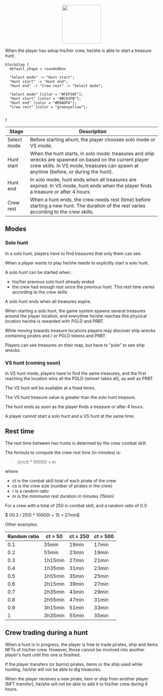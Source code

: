 

<p align="center">
  <img width="128" src="./img/rudder.png">
</p>

When the player has setup his/her crew, he/she is able to start a treasure hunt.

```blockdiag
blockdiag {
  default_shape = roundedbox
  
  "Select mode" -> "Hunt start";
  "Hunt start" -> "Hunt end";
  "Hunt end" -> "Crew rest" -> "Select mode";

  "Select mode" [color = "#FEF58F"];
  "Hunt start" [color = "#BCD3FB"];
  "Hunt end" [color = "#E0ADFA"];
  "Crew rest" [color = "greenyellow"];

 
}
```

| Stage      	| Description                                                                                           	|
|------------	|-------------------------------------------------------------------------------------------------------	|
| Select mode      	| Before starting ahunt, the player chooses solo mode or VS mode.                        	|
| Hunt start        	| When the hunt starts, in solo mode: treasures and ship wrecks are spawned on based on the current player crew skills. In VS mode, treasures can spawn at anytime (before, or during the hunt). 	|
| Hunt end 	| In solo mode, hunt ends when all treasures are expired. In VS mode, hunt ends when the player finds a treasure or after 4 hours.      	|
| Crew rest       	| When a hunt ends, the crew needs rest (time) before starting a new hunt. The duration of the rest varies according to the crew skills.                                      	|

## Modes

### Solo hunt

In a solo hunt, players have to find treasures that only them can see.

When a player wants to play he/she needs to explicitly start a solo hunt.

A solo hunt can be started when :
- his/her previous solo hunt already ended
- the crew had enough rest since the previous hunt. This rest time varies according to the crew skills

A solo hunt ends when all treasures expire.

When starting a solo hunt, the game system spawns several treasures around the player location, and everytime he/she reaches this physical location he/she is rewarded with PGLD and PRBT.

While moving towards treasure locations players may discover ship wrecks containing pirates and / or PGLD tokens and PRBT.

Players can see treasures on their map, but have to "pole" to see ship wrecks.

### VS hunt (coming soon)

In VS hunt mode, players have to find the same treasures, and the first reaching the location wins all the PGLD (winner takes all), as well as PRBT. 

The VS hunt will be available at a fixed times.

The VS hunt treasure value is greater than the solo hunt treasure.

The hunt ends as soon as the player finds a treasure or after 4 hours.

A player cannot start a solo hunt and a VS hunt at the same time.

## Rest time

The rest time between two hunts is deterined by the crew combat skill.

The formula to compute the crew rest time (in minutes) is:

> $((r / ct ) * 10000) + m$

where:
- $ct$ is the combat skill total of each pirate of the crew
- $cs$ is the crew size (number of pirates in the crew)
- $r$ is a random ratio
- $m$ is the minimumn rest duration in minutes (15min)

For a crew with a total of 250 in combat skill, and a random ratio of 0.3:

$ ((0.3 / 250) * 10000) + 15 = 27min$

Other examples:

| Random ratio 	| ct = 50 	| ct = 250 	| ct = 500 	|
|--------------	|---------	|----------	|----------	|
| 0.1          	| 35min   	| 19min    	| 17min    	|
| 0.2          	| 55min   	| 23min    	| 19min    	|
| 0.3          	| 1h15min 	| 27min    	| 21min    	|
| 0.4          	| 1h35min 	| 31min    	| 23min    	|
| 0.5          	| 1h55min 	| 35min    	| 25min    	|
| 0.6          	| 2h15min 	| 39min    	| 27min    	|
| 0.7          	| 2h35min 	| 43min    	| 29min    	|
| 0.8          	| 2h55min 	| 47min    	| 31min    	|
| 0.9          	| 3h15min 	| 51min    	| 33min    	|
| 1            	| 3h35min 	| 55min    	| 35min    	|


## Crew trading during a hunt

When a hunt is in progress, the player is free to trade pirates, ship and items NFTs of his/her crew. However, those cannot be involved into another player's hunt until this one is finsihed.

If the player transfers (or burns) pirates, items or the ship used while hunting, he/she will not be able to dig treasures.

When the player receives a new pirate, item or ship from another player (NFT transfer), he/she will not be able to add it to his/her crew during 4 hours.
